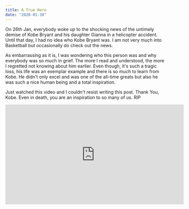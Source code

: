 ```yaml
---
title: A True Hero
date: "2020-01-30"
---
```



On 26th Jan, everybody woke up to the shocking news of the untimely demise of Kobe Bryant and his daughter Gianna
in a helicopter accident. Until that day, I had no idea who Kobe Bryant was. I am not very much into Basketball but
occasionally do check out the news.

As embarrassing as it is, I was wondering who this person was and why everybody was so much in grief. The more I read and understood, the
more I regretted not knowing about him earlier. Even though, it's such a tragic loss, his life was an exemplar example and there is so much to
learn from Kobe. He didn't only excel and was one of the all-time greats but also he was such a nice human being and a total inspiration.

Just watched this video and I couldn't resist writing this post. Thank You, Kobe. Even in death, you are an inspiration to so many of us. RIP

<iframe width="560" height="315" src="https://www.youtube.com/embed/VSceuiPBpxY" frameborder="0" allow="accelerometer; autoplay; encrypted-media; gyroscope; picture-in-picture" allowfullscreen></iframe>
